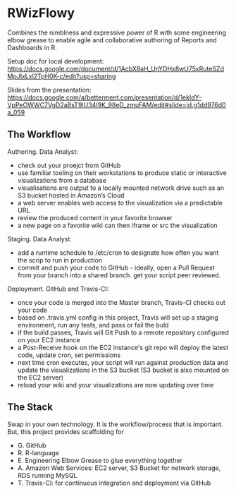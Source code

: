 RWizFlowy
=========

Combines the nimblness and expressive power of R with some engineering elbow grease to enable agile and collaborative authoring of Reports and Dashboards in R.

Setup doc for local development:
https://docs.google.com/document/d/1AcbX8aH_UnYDHx8wU75xRuteSZdMpJIxLxl2TpH0K-c/edit?usp=sharing

Slides from the presentation:
https://docs.google.com/a/betterment.com/presentation/d/1ekIdY-VpPeOWWC7VgD2aBsT9IU34I9K_98eD_zmuFAM/edit#slide=id.g1dd976d0a_059

The Workflow
------------

Authoring. Data Analyst:
* check out your proejct from GitHub
* use familiar tooling on their workstations to produce static or interactive visualizations from a database
* visualisations are output to a locally mounted network drive such as an S3 bucket hosted in Amazon’s Cloud
* a web server enables web access to the visualization via a predictable URL
* review the produced content in your favorite browser
* a new page on a favorite wiki can then iframe or src the visualization

Staging. Data Analyst:
* add a runtime schedule to /etc/cron to designate how often you want the scrip to run in production
* commit and push your code to GitHub - ideally, open a Pull Request from your branch into a shared branch. get your script peer reviewed.

Deployment. GitHub and Travis-CI:
* once your code is merged into the Master branch, Travis-CI checks out your code
* based on .travis.yml config in this project, Travis will set up a staging environment, run any tests, and pass or fail the buld
* if the build passes, Travis will Git Push to a remote repository configured on your EC2 instance
* a Post-Receive hook on the EC2 instance's git repo will deploy the latest code, update cron, set permissions
* next time cron executes, your script will run against production data and update the visualizations in the S3 bucket (S3 bucket is also mounted on the EC2 server)
* reload your wiki and your visualizations are now updating over time

The Stack
---------
Swap in your own technology. It is the workflow/process that is important.  But, this project provides scaffolding for
* G. GitHub
* R. R-language
* E. Engineering Elbow Grease to glue everything together
* A. Amazon Web Services: EC2 server, S3 Bucket for network storage, RDS running MySQL
* T. Travis-CI: for continuous integration and deployment via GitHub
